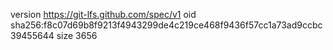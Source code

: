 version https://git-lfs.github.com/spec/v1
oid sha256:f8c07d69b8f9213f4943299de4c219ce468f9436f57cc1a73ad9ccbc39455644
size 3656
